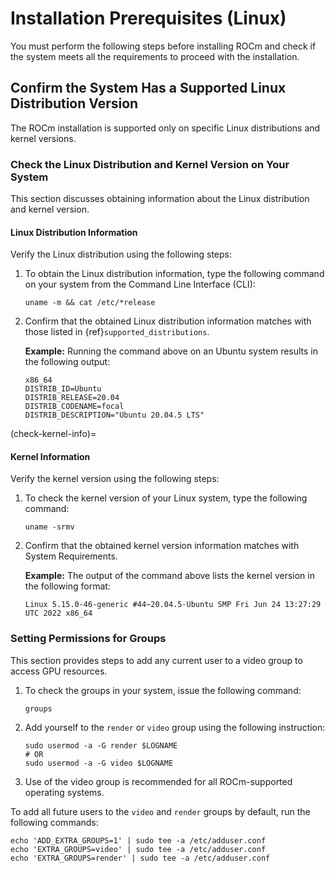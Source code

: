 # Installation Prerequisites (Linux)

You must perform the following steps before installing ROCm and check if the
system meets all the requirements to proceed with the installation.

## Confirm the System Has a Supported Linux Distribution Version

The ROCm installation is supported only on specific Linux distributions and
kernel versions.

### Check the Linux Distribution and Kernel Version on Your System

This section discusses obtaining information about the Linux distribution and
kernel version.

#### Linux Distribution Information

Verify the Linux distribution using the following steps:

1. To obtain the Linux distribution information, type the following command on
   your system from the Command Line Interface (CLI):

   ```shell
   uname -m && cat /etc/*release
   ```

2. Confirm that the obtained Linux distribution information matches with those listed in {ref}`supported_distributions`.

   **Example:** Running the command above on an Ubuntu system results in the
   following output:

   ```shell
   x86_64
   DISTRIB_ID=Ubuntu
   DISTRIB_RELEASE=20.04
   DISTRIB_CODENAME=focal
   DISTRIB_DESCRIPTION="Ubuntu 20.04.5 LTS"
   ```

(check-kernel-info)=

#### Kernel Information

Verify the kernel version using the following steps:

1. To check the kernel version of your Linux system, type the following command:

   ```shell
   uname -srmv
   ```

2. Confirm that the obtained kernel version information matches with System
   Requirements.

   **Example:** The output of the command above lists the kernel version in the
   following format:

   ```shell
   Linux 5.15.0-46-generic #44~20.04.5-Ubuntu SMP Fri Jun 24 13:27:29 UTC 2022 x86_64
   ```

### Setting Permissions for Groups

This section provides steps to add any current user to a video group to access
GPU resources.

1. To check the groups in your system, issue the following command:

   ```shell
   groups
   ```

2. Add yourself to the `render` or `video` group using the following instruction:

   ```shell
   sudo usermod -a -G render $LOGNAME
   # OR
   sudo usermod -a -G video $LOGNAME
   ```

3. Use of the video group is recommended for all ROCm-supported operating
   systems.

To add all future users to the `video` and `render` groups by default, run 
the following commands:

   ```shell
   echo 'ADD_EXTRA_GROUPS=1' | sudo tee -a /etc/adduser.conf
   echo 'EXTRA_GROUPS=video' | sudo tee -a /etc/adduser.conf
   echo 'EXTRA_GROUPS=render' | sudo tee -a /etc/adduser.conf
   ```
